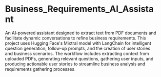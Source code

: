 # Business_Requirements_AI_Assistant
An AI-powered assistant designed to extract text from PDF documents and facilitate dynamic conversations to refine business requirements. This project uses Hugging Face's Mixtral model with LangChain for intelligent question generation, follow-up prompts, and the creation of user stories and business scenarios. The workflow includes extracting context from uploaded PDFs, generating relevant questions, gathering user inputs, and producing actionable user stories to streamline business analysis and requirements gathering processes.

